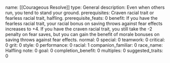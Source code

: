 name: [[Courageous Resolve]]
type: General
description: Even when others run, you tend to stand your ground.
prerequisites: Craven racial trait or fearless racial trait, halfling.
prerequisite_feats: 0
benefit: If you have the fearless racial trait, your racial bonus on saving throws against fear effects increases to +4. If you have the craven racial trait, you still take the -2 penalty on fear saves, but you can gain the benefit of morale bonuses on saving throws against fear effects.
normal: 0
special: 0
teamwork: 0
critical: 0
grit: 0
style: 0
performance: 0
racial: 1
companion_familiar: 0
race_name: Halfling
note: 0
goal: 0
completion_benefit: 0
multiples: 0
suggested_traits: 0
